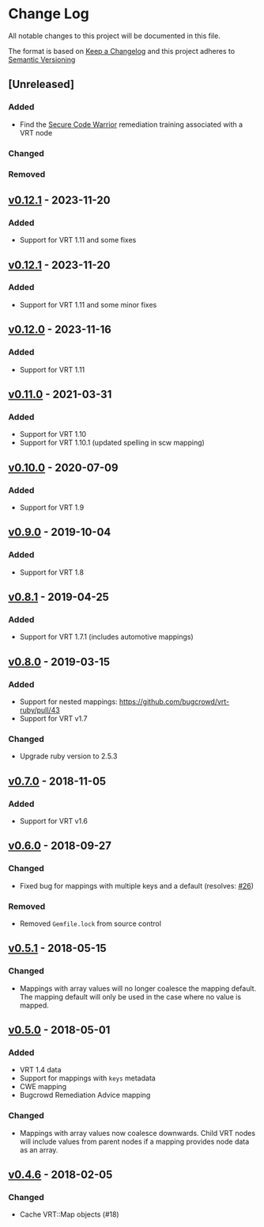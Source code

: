 # Change Log
All notable changes to this project will be documented in this file.

The format is based on [Keep a Changelog](http://keepachangelog.com/) and this project adheres to [Semantic Versioning](http://semver.org/)

## [Unreleased]
### Added
- Find the [Secure Code Warrior](https://www.securecodewarrior.com/) remediation training associated with a VRT node

### Changed

### Removed

## [v0.12.1](https://github.com/bugcrowd/vrt-ruby/compare/v0.12.1...v0.12.2) - 2023-11-20

### Added
- Support for VRT 1.11 and some fixes

## [v0.12.1](https://github.com/bugcrowd/vrt-ruby/compare/v0.12.0...v0.12.1) - 2023-11-20

### Added
- Support for VRT 1.11 and some minor fixes

## [v0.12.0](https://github.com/bugcrowd/vrt-ruby/compare/v0.11.0...v0.12.0) - 2023-11-16

### Added
- Support for VRT 1.11

## [v0.11.0](https://github.com/bugcrowd/vrt-ruby/compare/v0.10.0...v0.11.0) - 2021-03-31

### Added
- Support for VRT 1.10
- Support for VRT 1.10.1 (updated spelling in scw mapping)

## [v0.10.0](https://github.com/bugcrowd/vrt-ruby/compare/v0.9.0...v0.10.0) - 2020-07-09
### Added
- Support for VRT 1.9

## [v0.9.0](https://github.com/bugcrowd/vrt-ruby/compare/v0.8.1...v0.9.0) - 2019-10-04
### Added
- Support for VRT 1.8

## [v0.8.1](https://github.com/bugcrowd/vrt-ruby/compare/v0.8.0...v0.8.1) - 2019-04-25
### Added
- Support for VRT 1.7.1 (includes automotive mappings)

## [v0.8.0](https://github.com/bugcrowd/vrt-ruby/compare/v0.7.0...v0.8.0) - 2019-03-15
### Added
- Support for nested mappings: https://github.com/bugcrowd/vrt-ruby/pull/43
- Support for VRT v1.7

### Changed
- Upgrade ruby version to 2.5.3

## [v0.7.0](https://github.com/bugcrowd/vrt-ruby/compare/v0.6.0...v0.7.0) - 2018-11-05
### Added
- Support for VRT v1.6

## [v0.6.0](https://github.com/bugcrowd/vrt-ruby/compare/v0.5.1...v0.6.0) - 2018-09-27
### Changed
- Fixed bug for mappings with multiple keys and a default (resolves: [#26](https://github.com/bugcrowd/vrt-ruby/issues/26))

### Removed
- Removed `Gemfile.lock` from source control

## [v0.5.1](https://github.com/bugcrowd/vrt-ruby/compare/v0.5.0...v0.5.1) - 2018-05-15
### Changed
- Mappings with array values will no longer coalesce the mapping default.
  The mapping default will only be used in the case where no value is mapped.

## [v0.5.0](https://github.com/bugcrowd/vrt-ruby/compare/v0.4.6...v0.5.0) - 2018-05-01
### Added
- VRT 1.4 data
- Support for mappings with `keys` metadata
- CWE mapping
- Bugcrowd Remediation Advice mapping

### Changed
- Mappings with array values now coalesce downwards.
  Child VRT nodes will include values from parent nodes if a mapping
  provides node data as an array.

## [v0.4.6](https://github.com/bugcrowd/vrt-ruby/compare/v0.4.5...v0.4.6) - 2018-02-05
### Changed
- Cache VRT::Map objects (#18)
